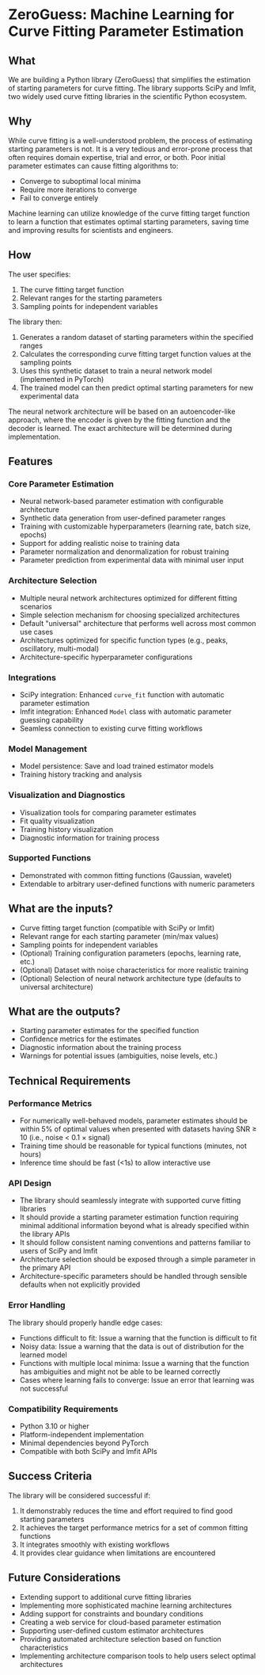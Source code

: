 # ZeroGuess: Machine Learning for Curve Fitting Parameter Estimation

## What
We are building a Python library (ZeroGuess) that simplifies the estimation of starting parameters for curve fitting. The library supports SciPy and lmfit, two widely used curve fitting libraries in the scientific Python ecosystem.

## Why
While curve fitting is a well-understood problem, the process of estimating starting parameters is not. It is a very tedious and error-prone process that often requires domain expertise, trial and error, or both. Poor initial parameter estimates can cause fitting algorithms to:
- Converge to suboptimal local minima
- Require more iterations to converge
- Fail to converge entirely

Machine learning can utilize knowledge of the curve fitting target function to learn a function that estimates optimal starting parameters, saving time and improving results for scientists and engineers.

## How
The user specifies:
1. The curve fitting target function
2. Relevant ranges for the starting parameters
3. Sampling points for independent variables

The library then:
1. Generates a random dataset of starting parameters within the specified ranges
2. Calculates the corresponding curve fitting target function values at the sampling points
3. Uses this synthetic dataset to train a neural network model (implemented in PyTorch)
4. The trained model can then predict optimal starting parameters for new experimental data

The neural network architecture will be based on an autoencoder-like approach, where the encoder is given by the fitting function and the decoder is learned. The exact architecture will be determined during implementation.

## Features

### Core Parameter Estimation
- Neural network-based parameter estimation with configurable architecture
- Synthetic data generation from user-defined parameter ranges
- Training with customizable hyperparameters (learning rate, batch size, epochs)
- Support for adding realistic noise to training data
- Parameter normalization and denormalization for robust training
- Parameter prediction from experimental data with minimal user input

### Architecture Selection
- Multiple neural network architectures optimized for different fitting scenarios
- Simple selection mechanism for choosing specialized architectures
- Default "universal" architecture that performs well across most common use cases
- Architectures optimized for specific function types (e.g., peaks, oscillatory, multi-modal)
- Architecture-specific hyperparameter configurations

### Integrations
- SciPy integration: Enhanced `curve_fit` function with automatic parameter estimation
- lmfit integration: Enhanced `Model` class with automatic parameter guessing capability
- Seamless connection to existing curve fitting workflows

### Model Management
- Model persistence: Save and load trained estimator models
- Training history tracking and analysis

### Visualization and Diagnostics
- Visualization tools for comparing parameter estimates
- Fit quality visualization
- Training history visualization
- Diagnostic information for training process

### Supported Functions
- Demonstrated with common fitting functions (Gaussian, wavelet)
- Extendable to arbitrary user-defined functions with numeric parameters

## What are the inputs?
- Curve fitting target function (compatible with SciPy or lmfit)
- Relevant range for each starting parameter (min/max values)
- Sampling points for independent variables
- (Optional) Training configuration parameters (epochs, learning rate, etc.)
- (Optional) Dataset with noise characteristics for more realistic training
- (Optional) Selection of neural network architecture type (defaults to universal architecture)

## What are the outputs?
- Starting parameter estimates for the specified function
- Confidence metrics for the estimates
- Diagnostic information about the training process
- Warnings for potential issues (ambiguities, noise levels, etc.)

## Technical Requirements

### Performance Metrics
- For numerically well-behaved models, parameter estimates should be within 5% of optimal values when presented with datasets having SNR ≥ 10 (i.e., noise < 0.1 × signal)
- Training time should be reasonable for typical functions (minutes, not hours)
- Inference time should be fast (<1s) to allow interactive use

### API Design
- The library should seamlessly integrate with supported curve fitting libraries
- It should provide a starting parameter estimation function requiring minimal additional information beyond what is already specified within the library APIs
- It should follow consistent naming conventions and patterns familiar to users of SciPy and lmfit
- Architecture selection should be exposed through a simple parameter in the primary API
- Architecture-specific parameters should be handled through sensible defaults when not explicitly provided

### Error Handling
The library should properly handle edge cases:
- Functions difficult to fit: Issue a warning that the function is difficult to fit
- Noisy data: Issue a warning that the data is out of distribution for the learned model
- Functions with multiple local minima: Issue a warning that the function has ambiguities and might not be able to be learned correctly
- Cases where learning fails to converge: Issue an error that learning was not successful

### Compatibility Requirements
- Python 3.10 or higher
- Platform-independent implementation
- Minimal dependencies beyond PyTorch
- Compatible with both SciPy and lmfit APIs

## Success Criteria
The library will be considered successful if:
1. It demonstrably reduces the time and effort required to find good starting parameters
2. It achieves the target performance metrics for a set of common fitting functions
3. It integrates smoothly with existing workflows
4. It provides clear guidance when limitations are encountered

## Future Considerations
- Extending support to additional curve fitting libraries
- Implementing more sophisticated machine learning architectures
- Adding support for constraints and boundary conditions
- Creating a web service for cloud-based parameter estimation
- Supporting user-defined custom estimator architectures
- Providing automated architecture selection based on function characteristics
- Implementing architecture comparison tools to help users select optimal architectures


